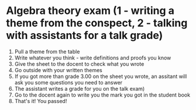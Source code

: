 # Algebra theory exam (1 - writing a theme from the conspect, 2 - talking with assistants for a talk grade)

1. Pull a theme from the table
2. Write whatever you think - write definitions and proofs you know
3. Give the sheet to the docent to check what you wrote
4. Go outside with your written themes
5. If you got more than grade 3.00 on the sheet you wrote, an assitant will ask you some questions you need to answer
6. The assistant writes a grade for you on the talk exam)
7. Go to the docent again to write you the mark you got in the student book
8. That's it! You passed!
